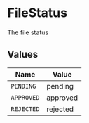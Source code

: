# FileStatus

The file status


## Values

| Name       | Value      |
| ---------- | ---------- |
| `PENDING`  | pending    |
| `APPROVED` | approved   |
| `REJECTED` | rejected   |